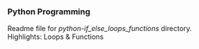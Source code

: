 ### Python Programming
Readme file for *python-if_else_loops_functions* directory.  
Highlights: Loops & Functions
